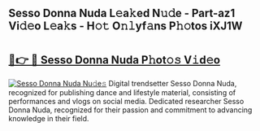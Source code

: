 ## Sesso Donna Nuda L𝚎a𝚔ed N𝚞𝚍e - Part-az1 Vi𝚍𝚎o L𝚎a𝚔s - H𝚘𝚝 O𝚗𝚕yf𝚊ns P𝚑𝚘tos iXJ1W

# <h2><a href="http://kf2t4s3.oniu.top/?m=Sesso+Donna+Nuda">🔗👉 🔴 Sesso Donna Nuda P𝚑ot𝚘𝚜 V𝚒d𝚎o</a></h2>

[![Sesso Donna Nuda Nu𝚍e𝚜](https://i.imgur.com/0qMVB7G.gif)](http://kf2t4s3.oniu.top/?m=Sesso+Donna+Nuda)
Digital trendsetter Sesso Donna Nuda, recognized for publishing dance and lifestyle material, consisting of performances and vlogs on social media. Dedicated researcher Sesso Donna Nuda, recognized for their passion and commitment to advancing knowledge in their field.  
